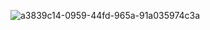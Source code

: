 ![a3839c14-0959-44fd-965a-91a035974c3a](https://user-images.githubusercontent.com/88505235/163728501-d698bcbc-3e09-44e3-aa14-2f0057d92ac9.png)
